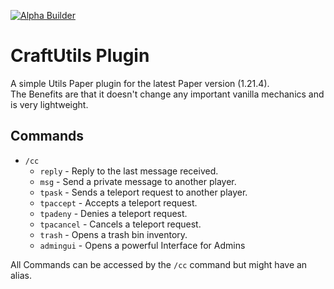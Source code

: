 [![Alpha Builder](https://github.com/Craftefix/CraftUtils/actions/workflows/build.yml/badge.svg?branch=alpha-releases)](https://github.com/Craftefix/CraftUtils/actions/workflows/build.yml)

# CraftUtils Plugin

A simple Utils Paper plugin for the latest Paper version (1.21.4).  
The Benefits are that it doesn't change any important vanilla mechanics and is very lightweight.

## Commands
- `/cc`
  - `reply` - Reply to the last message received.
  - `msg` - Send a private message to another player.
  - `tpask` - Sends a teleport request to another player.
  - `tpaccept` - Accepts a teleport request.
  - `tpadeny` - Denies a teleport request.
  - `tpacancel` - Cancels a teleport request.
  - `trash` - Opens a trash bin inventory.
  - `admingui` - Opens a powerful Interface for Admins

All Commands can be accessed by the `/cc` command but might have an alias.
